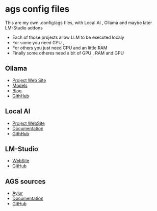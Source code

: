 # ags config files

This are my own .config/ags files, with Local Ai , Ollama and maybe later LM-Studio addons 
- Each of those projects allow LLM to be executed localy 
- For some you need GPU ,
- For others you just need CPU and an little RAM
- Finally some otheres need a bit of GPU , RAM and GPU

## Ollama
- [Project Web Site](https://ollama.com/)
- [Models](https://ollama.com/library)
- [Blog](https://ollama.com/blog)
- [GithHub](https://github.com/ollama/ollama)

## Local AI

- [Project WebSite](https://localai.io)
- [Documentation](https://localai.io/docs/)
- [GithHub](https://github.com/mudler/LocalAI)
  
## LM-Studio
- [WebSite](https://lmstudio.ai/)
- [GitHub](https://github.com/lmstudio-ai)


## AGS sources 
- [Aylur](https://github.com/Aylur)
- [Documentation](https://aylur.github.io/ags-docs/)
- [GitHub](https://github.com/Aylur/ags)

